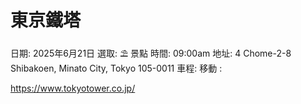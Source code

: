 # 東京鐵塔

日期: 2025年6月21日
選取: ⛱ 景點
時間: 09:00am
地址: 4 Chome-2-8 Shibakoen, Minato City, Tokyo 105-0011
車程: 移動 :

https://www.tokyotower.co.jp/